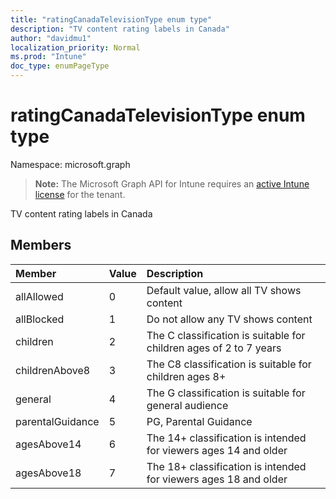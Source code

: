 ```yaml
---
title: "ratingCanadaTelevisionType enum type"
description: "TV content rating labels in Canada"
author: "davidmu1"
localization_priority: Normal
ms.prod: "Intune"
doc_type: enumPageType
---
```


# ratingCanadaTelevisionType enum type

Namespace: microsoft.graph

> **Note:** The Microsoft Graph API for Intune requires an [active Intune license](https://go.microsoft.com/fwlink/?linkid=839381) for the tenant.

TV content rating labels in Canada

## Members
|Member|Value|Description|
|:---|:---|:---|
|allAllowed|0|Default value, allow all TV shows content|
|allBlocked|1|Do not allow any TV shows content|
|children|2|The C classification is suitable for children ages of 2 to 7 years|
|childrenAbove8|3|The C8 classification is suitable for children ages 8+|
|general|4|The G classification is suitable for general audience|
|parentalGuidance|5|PG, Parental Guidance|
|agesAbove14|6|The 14+ classification is intended for viewers ages 14 and older|
|agesAbove18|7|The 18+ classification is intended for viewers ages 18 and older|




